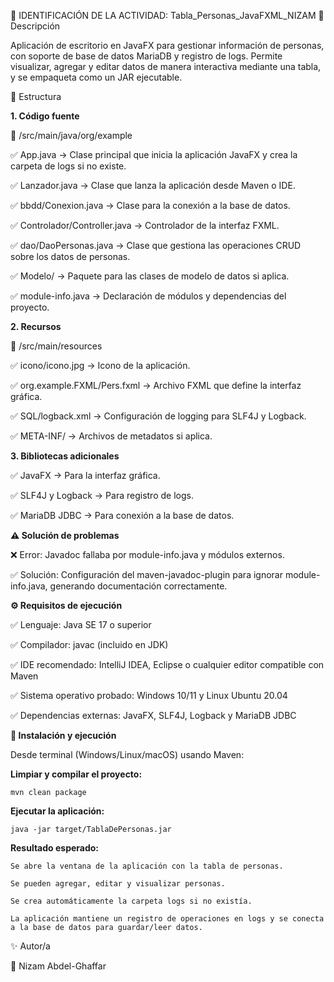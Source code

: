 📌 IDENTIFICACIÓN DE LA ACTIVIDAD: Tabla_Personas_JavaFXML_NIZAM
📖 Descripción

Aplicación de escritorio en JavaFX para gestionar información de personas, con soporte de base de datos 
MariaDB y registro de logs. Permite visualizar, agregar y editar datos de manera interactiva mediante una 
tabla, y se empaqueta como un JAR ejecutable.

📂 Estructura

**1. Código fuente**

📁 /src/main/java/org/example

✅ App.java → Clase principal que inicia la aplicación JavaFX y crea la carpeta de logs si no existe.

✅ Lanzador.java → Clase que lanza la aplicación desde Maven o IDE.

✅ bbdd/Conexion.java → Clase para la conexión a la base de datos.

✅ Controlador/Controller.java → Controlador de la interfaz FXML.

✅ dao/DaoPersonas.java → Clase que gestiona las operaciones CRUD sobre los datos de personas.

✅ Modelo/ → Paquete para las clases de modelo de datos si aplica.

✅ module-info.java → Declaración de módulos y dependencias del proyecto.

**2. Recursos**

📁 /src/main/resources

✅ icono/icono.jpg → Icono de la aplicación.

✅ org.example.FXML/Pers.fxml → Archivo FXML que define la interfaz gráfica.

✅ SQL/logback.xml → Configuración de logging para SLF4J y Logback.

✅ META-INF/ → Archivos de metadatos si aplica.

**3. Bibliotecas adicionales**

✅ JavaFX → Para la interfaz gráfica.

✅ SLF4J y Logback → Para registro de logs.

✅ MariaDB JDBC → Para conexión a la base de datos.

**⚠️ Solución de problemas**

❌ Error: Javadoc fallaba por module-info.java y módulos externos.

✅ Solución: Configuración del maven-javadoc-plugin para ignorar module-info.java, generando documentación correctamente.

**⚙️ Requisitos de ejecución**

✅ Lenguaje: Java SE 17 o superior

✅ Compilador: javac (incluido en JDK)

✅ IDE recomendado: IntelliJ IDEA, Eclipse o cualquier editor compatible con Maven

✅ Sistema operativo probado: Windows 10/11 y Linux Ubuntu 20.04

✅ Dependencias externas: JavaFX, SLF4J, Logback y MariaDB JDBC

**🚀 Instalación y ejecución**

Desde terminal (Windows/Linux/macOS) usando Maven:

**Limpiar y compilar el proyecto:**

    mvn clean package


**Ejecutar la aplicación:**

    java -jar target/TablaDePersonas.jar


**Resultado esperado:**

    Se abre la ventana de la aplicación con la tabla de personas.

    Se pueden agregar, editar y visualizar personas.

    Se crea automáticamente la carpeta logs si no existía.
  
    La aplicación mantiene un registro de operaciones en logs y se conecta a la base de datos para guardar/leer datos.

✨ Autor/a

👤 Nizam Abdel-Ghaffar
